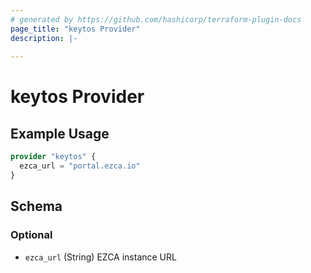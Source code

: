 ```yaml
---
# generated by https://github.com/hashicorp/terraform-plugin-docs
page_title: "keytos Provider"
description: |-
  
---
```


# keytos Provider



## Example Usage

```terraform
provider "keytos" {
  ezca_url = "portal.ezca.io"
}
```

<!-- schema generated by tfplugindocs -->
## Schema

### Optional

- `ezca_url` (String) EZCA instance URL
